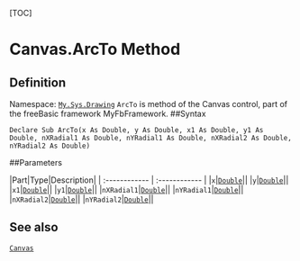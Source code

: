 [TOC]
# Canvas.ArcTo Method

## Definition
Namespace: [`My.Sys.Drawing`](My.Sys.Drawing.md)
`ArcTo` is method of the Canvas control, part of the freeBasic framework MyFbFramework.
##Syntax
```freeBasic
Declare Sub ArcTo(x As Double, y As Double, x1 As Double, y1 As Double, nXRadial1 As Double, nYRadial1 As Double, nXRadial2 As Double, nYRadial2 As Double)
```

##Parameters

|Part|Type|Description|
| :------------ | :------------ |
|`x`|[`Double`]("https://www.freebasic.net/wiki/KeyPgDouble")||
|`y`|[`Double`]("https://www.freebasic.net/wiki/KeyPgDouble")||
|`x1`|[`Double`]("https://www.freebasic.net/wiki/KeyPgDouble")||
|`y1`|[`Double`]("https://www.freebasic.net/wiki/KeyPgDouble")||
|`nXRadial1`|[`Double`]("https://www.freebasic.net/wiki/KeyPgDouble")||
|`nYRadial1`|[`Double`]("https://www.freebasic.net/wiki/KeyPgDouble")||
|`nXRadial2`|[`Double`]("https://www.freebasic.net/wiki/KeyPgDouble")||
|`nYRadial2`|[`Double`]("https://www.freebasic.net/wiki/KeyPgDouble")||
## See also
[`Canvas`](Canvas.md)
